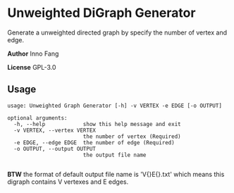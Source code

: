 # Unweighted DiGraph Generator

Generate a unweighted directed graph by specify the number of vertex and edge.

**Author** Inno Fang

**License** GPL-3.0

## Usage

```
usage: Unweighted Graph Generator [-h] -v VERTEX -e EDGE [-o OUTPUT]

optional arguments:
  -h, --help            show this help message and exit
  -v VERTEX, --vertex VERTEX
                        the number of vertex (Required)
  -e EDGE, --edge EDGE  the number of edge (Required)
  -o OUTPUT, --output OUTPUT
                        the output file name


```

**BTW** the format of default output file name is 'V{}E{}.txt' which means this digraph contains V vertexes and E edges.
